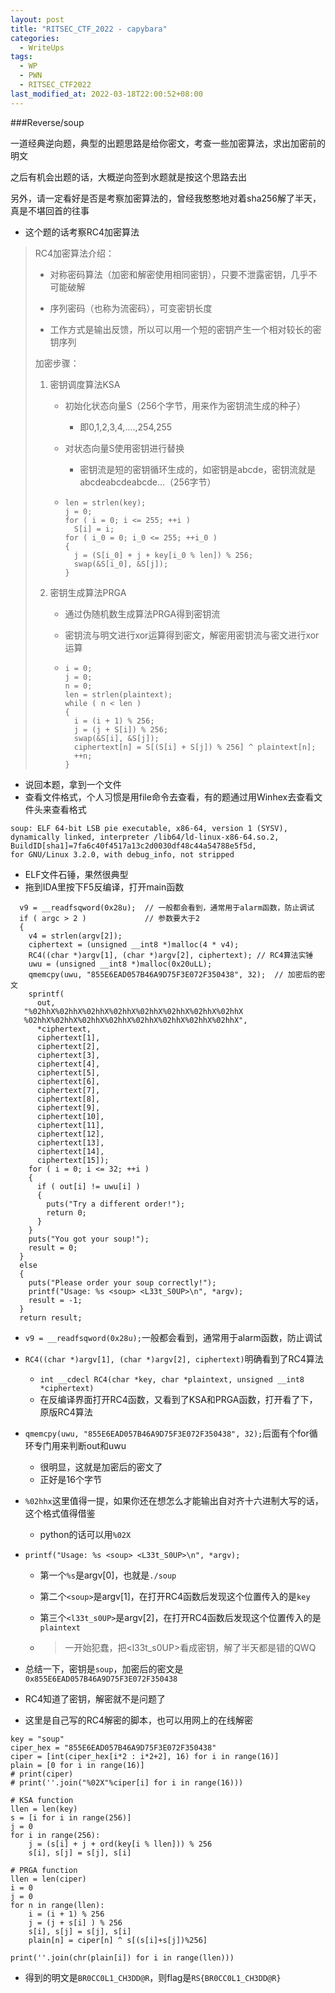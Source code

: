 ```yaml
---
layout: post
title: "RITSEC_CTF_2022 - capybara"
categories: 
  - WriteUps
tags:
  - WP
  - PWN
  - RITSEC_CTF2022
last_modified_at: 2022-03-18T22:00:52+08:00
---
```


###Reverse/soup

一道经典逆向题，典型的出题思路是给你密文，考查一些加密算法，求出加密前的明文

之后有机会出题的话，大概逆向签到水题就是按这个思路去出

另外，请一定看好是否是考察加密算法的，曾经我憨憨地对着sha256解了半天，真是不堪回首的往事

- 这个题的话考察RC4加密算法

> RC4加密算法介绍：
>
> - 对称密码算法（加密和解密使用相同密钥），只要不泄露密钥，几乎不可能破解
>
> - 序列密码（也称为流密码），可变密钥长度
>
> - 工作方式是输出反馈，所以可以用一个短的密钥产生一个相对较长的密钥序列
>
> 加密步骤：
>
> 1. 密钥调度算法KSA
>
>    - 初始化状态向量S（256个字节，用来作为密钥流生成的种子）
>
>      - 即0,1,2,3,4,....,254,255
>
>    - 对状态向量S使用密钥进行替换
>
>      - 密钥流是短的密钥循环生成的，如密钥是abcde，密钥流就是abcdeabcdeabcde...（256字节）
>
>    - ```
>      len = strlen(key);
>      j = 0;
>      for ( i = 0; i <= 255; ++i )
>        S[i] = i;
>      for ( i_0 = 0; i_0 <= 255; ++i_0 )
>      {
>        j = (S[i_0] + j + key[i_0 % len]) % 256;
>        swap(&S[i_0], &S[j]);
>      }
>      ```
>
> 2. 密钥生成算法PRGA
>
>    - 通过伪随机数生成算法PRGA得到密钥流
>
>    - 密钥流与明文进行xor运算得到密文，解密用密钥流与密文进行xor运算
>
>    - ```
>      i = 0;
>      j = 0;
>      n = 0;
>      len = strlen(plaintext);
>      while ( n < len )
>      {
>        i = (i + 1) % 256;
>        j = (j + S[i]) % 256;
>        swap(&S[i], &S[j]);
>        ciphertext[n] = S[(S[i] + S[j]) % 256] ^ plaintext[n];
>        ++n;
>      }
>      ```

- 说回本题，拿到一个文件
- 查看文件格式，个人习惯是用file命令去查看，有的题通过用Winhex去查看文件头来查看格式

```
soup: ELF 64-bit LSB pie executable, x86-64, version 1 (SYSV), 
dynamically linked, interpreter /lib64/ld-linux-x86-64.so.2,
BuildID[sha1]=7fa6c40f4517a13c2d0030df48c44a54788e5f5d, 
for GNU/Linux 3.2.0, with debug_info, not stripped
```

- ELF文件石锤，果然很典型
- 拖到IDA里按下F5反编译，打开main函数

```
  v9 = __readfsqword(0x28u);  // 一般都会看到，通常用于alarm函数，防止调试
  if ( argc > 2 )			  // 参数要大于2
  {
    v4 = strlen(argv[2]);
    ciphertext = (unsigned __int8 *)malloc(4 * v4);
    RC4((char *)argv[1], (char *)argv[2], ciphertext); // RC4算法实锤
    uwu = (unsigned __int8 *)malloc(0x20uLL);
    qmemcpy(uwu, "855E6EAD057B46A9D75F3E072F350438", 32);  // 加密后的密文
    sprintf(
      out,
   "%02hhX%02hhX%02hhX%02hhX%02hhX%02hhX%02hhX%02hhX
   %02hhX%02hhX%02hhX%02hhX%02hhX%02hhX%02hhX%02hhX",
      *ciphertext,
      ciphertext[1],
      ciphertext[2],
      ciphertext[3],
      ciphertext[4],
      ciphertext[5],
      ciphertext[6],
      ciphertext[7],
      ciphertext[8],
      ciphertext[9],
      ciphertext[10],
      ciphertext[11],
      ciphertext[12],
      ciphertext[13],
      ciphertext[14],
      ciphertext[15]);
    for ( i = 0; i <= 32; ++i )
    {
      if ( out[i] != uwu[i] )
      {
        puts("Try a different order!");
        return 0;
      }
    }
    puts("You got your soup!");
    result = 0;
  }
  else
  {
    puts("Please order your soup correctly!");
    printf("Usage: %s <soup> <L33t_S0UP>\n", *argv);
    result = -1;
  }
  return result;
```

- `v9 = __readfsqword(0x28u);`一般都会看到，通常用于alarm函数，防止调试

- `RC4((char *)argv[1], (char *)argv[2], ciphertext)`明确看到了RC4算法
  - `int __cdecl RC4(char *key, char *plaintext, unsigned __int8 *ciphertext)`
  - 在反编译界面打开RC4函数，又看到了KSA和PRGA函数，打开看了下，原版RC4算法
- `qmemcpy(uwu, "855E6EAD057B46A9D75F3E072F350438", 32);`后面有个for循环专门用来判断out和uwu
  - 很明显，这就是加密后的密文了
  - 正好是16个字节
- `%02hhx`这里值得一提，如果你还在想怎么才能输出自对齐十六进制大写的话，这个格式值得借鉴
  - python的话可以用`%02X`

- `printf("Usage: %s <soup> <L33t_S0UP>\n", *argv);`

  - 第一个`%s`是argv[0]，也就是`./soup`
  - 第二个`<soup>`是argv[1]，在打开RC4函数后发现这个位置传入的是`key`
  - 第三个`<l33t_s0UP>`是argv[2]，在打开RC4函数后发现这个位置传入的是`plaintext`

  - > 一开始犯蠢，把<l33t_s0UP>看成密钥，解了半天都是错的QWQ

- 总结一下，密钥是`soup`，加密后的密文是`0x855E6EAD057B46A9D75F3E072F350438`

- RC4知道了密钥，解密就不是问题了

- 这里是自己写的RC4解密的脚本，也可以用网上的在线解密

```
key = "soup"
ciper_hex = "855E6EAD057B46A9D75F3E072F350438"
ciper = [int(ciper_hex[i*2 : i*2+2], 16) for i in range(16)]
plain = [0 for i in range(16)]
# print(ciper)
# print(''.join("%02X"%ciper[i] for i in range(16)))

# KSA function
llen = len(key)
s = [i for i in range(256)]
j = 0
for i in range(256):
    j = (s[i] + j + ord(key[i % llen])) % 256
    s[i], s[j] = s[j], s[i]

# PRGA function
llen = len(ciper)
i = 0
j = 0
for n in range(llen):
    i = (i + 1) % 256
    j = (j + s[i] ) % 256
    s[i], s[j] = s[j], s[i]
    plain[n] = ciper[n] ^ s[(s[i]+s[j])%256]

print(''.join(chr(plain[i]) for i in range(llen)))
```

- 得到的明文是`BR0CC0L1_CH3DD@R`，则flag是`RS{BR0CC0L1_CH3DD@R}`